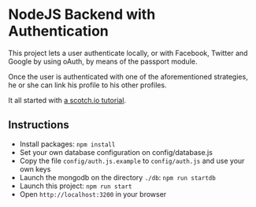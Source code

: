 # NodeJS Backend with Authentication

This project lets a user authenticate locally, or with Facebook, Twitter and Google by using oAuth, by 
means of the passport module.

Once the user is authenticated with one of the aforementioned strategies, he or she can link his profile to 
his other profiles.

It all started with [a scotch.io tutorial](https://scotch.io/tutorials/easy-node-authentication-setup-and-local).

## Instructions

- Install packages: `npm install`
- Set your own database configuration on config/database.js
- Copy the file `config/auth.js.example` to `config/auth.js` and use your own keys
- Launch the mongodb on the directory `./db`: `npm run startdb`
- Launch this project: `npm run start`
- Open `http://localhost:3200` in your browser
